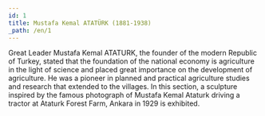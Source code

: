 ```yaml
---
id: 1
title: Mustafa Kemal ATATÜRK (1881-1938)
_path: /en/1
---
```

Great Leader Mustafa Kemal ATATURK, the founder of the modern Republic of Turkey, stated that the foundation of the national economy is agriculture in the light of science and placed great importance on the development of agriculture. He was a pioneer in planned and practical agriculture studies and research that extended to the villages. In this section, a sculpture inspired by the famous photograph of Mustafa Kemal Ataturk driving a tractor at Ataturk Forest Farm, Ankara in 1929 is exhibited.